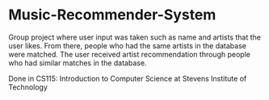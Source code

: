 # Music-Recommender-System

Group project where user input was taken such as name and artists that the user likes. From there, people who had the same artists in the database were matched. The user received artist recommendation through people who had similar matches in the database.

Done in CS115: Introduction to Computer Science at Stevens Institute of Technology

